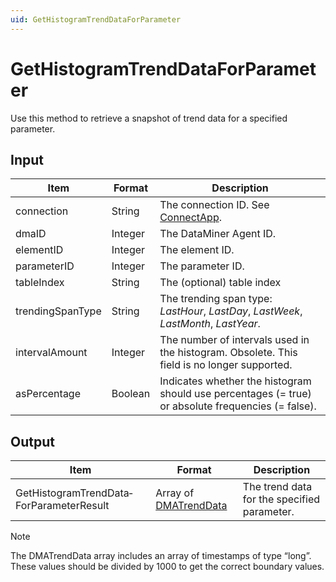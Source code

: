 ```yaml
---
uid: GetHistogramTrendDataForParameter
---
```


# GetHistogramTrendDataForParameter

Use this method to retrieve a snapshot of trend data for a specified parameter.

## Input

| Item | Format | Description |
|--|--|--|
| connection | String | The connection ID. See [ConnectApp](xref:ConnectApp). |
| dmaID | Integer | The DataMiner Agent ID. |
| elementID | Integer | The element ID. |
| parameterID | Integer | The parameter ID. |
| tableIndex | String | The (optional) table index |
| trendingSpanType | String | The trending span type: *LastHour*, *LastDay*, *LastWeek*, *LastMonth*, *LastYear*. |
| intervalAmount | Integer | The number of intervals used in the histogram. Obsolete. This field is no longer supported. |
| asPercentage | Boolean | Indicates whether the histogram should use percentages (= true) or absolute frequencies (= false). |

## Output

| Item | Format | Description |
|--|--|--|
| GetHistogramTrendData­ForParameterResult | Array of [DMATrendData](xref:DMATrendData) | The trend data for the specified parameter. |

> [!NOTE]
> The DMATrendData array includes an array of timestamps of type “long”. These values should be divided by 1000 to get the correct boundary values.
